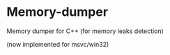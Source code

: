 # Memory-dumper
Memory dumper for C++ (for memory leaks detection)

(now implemented for msvc/win32)
